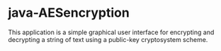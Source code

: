 # java-AESencryption

This application is a simple graphical user interface for encrypting and decrypting a string of text using a public-key cryptosystem scheme.
